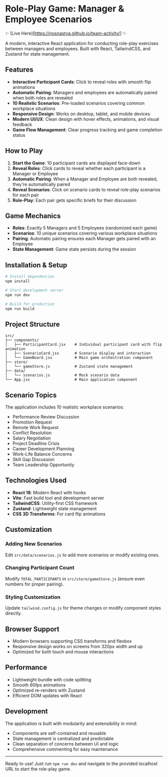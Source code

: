 # Role-Play Game: Manager & Employee Scenarios



✨ (Live Here)[https://nosnastya.github.io/team-activity/] ✨

A modern, interactive React application for conducting role-play exercises between managers and employees. Built with React, TailwindCSS, and Zustand for state management.

## Features

- **Interactive Participant Cards**: Click to reveal roles with smooth flip animations
- **Automatic Pairing**: Managers and employees are automatically paired when both roles are revealed
- **10 Realistic Scenarios**: Pre-loaded scenarios covering common workplace situations
- **Responsive Design**: Works on desktop, tablet, and mobile devices
- **Modern UI/UX**: Clean design with hover effects, animations, and visual feedback
- **Game Flow Management**: Clear progress tracking and game completion status

## How to Play

1. **Start the Game**: 10 participant cards are displayed face-down
2. **Reveal Roles**: Click cards to reveal whether each participant is a Manager or Employee
3. **Automatic Pairing**: When a Manager and Employee are both revealed, they're automatically paired
4. **Reveal Scenarios**: Click on scenario cards to reveal role-play scenarios for each pair
5. **Role-Play**: Each pair gets specific briefs for their discussion

## Game Mechanics

- **Roles**: Exactly 5 Managers and 5 Employees (randomized each game)
- **Scenarios**: 10 unique scenarios covering various workplace situations
- **Pairing**: Automatic pairing ensures each Manager gets paired with an Employee
- **State Management**: Game state persists during the session

## Installation & Setup

```bash
# Install dependencies
npm install

# Start development server
npm run dev

# Build for production
npm run build
```

## Project Structure

```
src/
├── components/
│   ├── ParticipantCard.jsx    # Individual participant card with flip animation
│   ├── ScenarioCard.jsx       # Scenario display and interaction
│   └── GameBoard.jsx          # Main game orchestration component
├── store/
│   └── gameStore.js           # Zustand state management
├── data/
│   └── scenarios.js           # Mock scenario data
└── App.jsx                    # Main application component
```

## Scenario Topics

The application includes 10 realistic workplace scenarios:
- Performance Review Discussion
- Promotion Request
- Remote Work Request
- Conflict Resolution
- Salary Negotiation
- Project Deadline Crisis
- Career Development Planning
- Work-Life Balance Concerns
- Skill Gap Discussion
- Team Leadership Opportunity

## Technologies Used

- **React 18**: Modern React with hooks
- **Vite**: Fast build tool and development server
- **TailwindCSS**: Utility-first CSS framework
- **Zustand**: Lightweight state management
- **CSS 3D Transforms**: For card flip animations

## Customization

### Adding New Scenarios
Edit `src/data/scenarios.js` to add more scenarios or modify existing ones.

### Changing Participant Count
Modify `TOTAL_PARTICIPANTS` in `src/store/gameStore.js` (ensure even numbers for proper pairing).

### Styling Customization
Update `tailwind.config.js` for theme changes or modify component styles directly.

## Browser Support

- Modern browsers supporting CSS transforms and flexbox
- Responsive design works on screens from 320px width and up
- Optimized for both touch and mouse interactions

## Performance

- Lightweight bundle with code splitting
- Smooth 60fps animations
- Optimized re-renders with Zustand
- Efficient DOM updates with React

## Development

The application is built with modularity and extensibility in mind:
- Components are self-contained and reusable
- State management is centralized and predictable
- Clean separation of concerns between UI and logic
- Comprehensive commenting for easy maintenance

---

Ready to use! Just run `npm run dev` and navigate to the provided localhost URL to start the role-play game.
